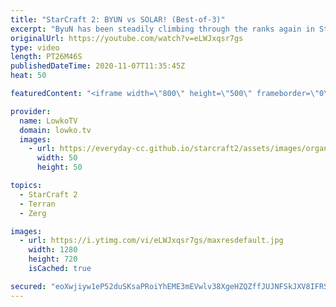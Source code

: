 ```yaml
---
title: "StarCraft 2: BYUN vs SOLAR! (Best-of-3)"
excerpt: "ByuN has been steadily climbing through the ranks again in StarCraft 2. In this today's video he's facing off against Solar in a best-of-3 series.  Clem's 9 Barracks Reaper: https://youtu.be/bbJWnH_ooAI  Become a YouTube member: https://lowko.tv/join Support my work on Patreon: http://www.patreon.com/lowkotv"
originalUrl: https://youtube.com/watch?v=eLWJxqsr7gs
type: video
length: PT26M46S
publishedDateTime: 2020-11-07T11:35:45Z
heat: 50

featuredContent: "<iframe width=\"800\" height=\"500\" frameborder=\"0\" src=\"https://www.youtube.com/embed/eLWJxqsr7gs\" allow=\"accelerometer; autoplay; encrypted-media; gyroscope; picture-in-picture\" allowfullscreen></iframe>"

provider:
  name: LowkoTV
  domain: lowko.tv
  images:
    - url: https://everyday-cc.github.io/starcraft2/assets/images/organizations/lowko.tv-50x50.jpg
      width: 50
      height: 50

topics:
  - StarCraft 2
  - Terran
  - Zerg

images:
  - url: https://i.ytimg.com/vi/eLWJxqsr7gs/maxresdefault.jpg
    width: 1280
    height: 720
    isCached: true

secured: "eoXwjiyw1eP52duSKsaPRoiYhEME3mEVwlv38XgeHZQZffJUJNFSkJXV8IFRSYoZryxGTpkro3LlaNTF4Lg/BEd1Y+FhUnxyL9ea+wAH/WooCmrNJBR+qEq8w7L4yhVrShOK9iJTuBiydNynlz3HW7yw3/lY5Qt9nL7kX6Jl6sFVlfYhiOb5L+WQ3BlrmTBhY3vZB4UnQwIBSWy97FnJGgXAv+M5pnqLgI4IRL1374JM498WhjX9LNR/iczuj2qZBEvVw++PHuc94y8ztvOlWO92zk6aNMvnYnr5S5H0IIAemW7vpE8Bf4ps76HhyT/TAUY/g1CqCx1uGvl/JRpMD8fXQWyomnFseWqzYInEDBoYA/XnAXXzs/XY6F3ZQOozuFerYleFDUkibKsJ9B6PqByLhCG+OPnSFrDQ6ZRS9Xg=;+8YJDfKq7lSfvaB6EuPZyw=="
---
```


